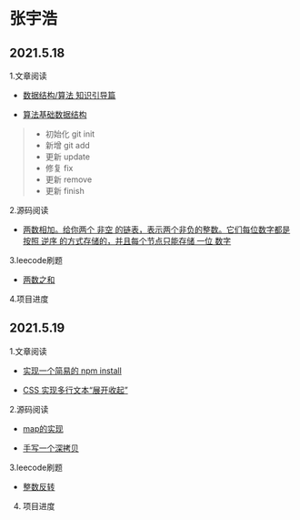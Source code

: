 # 张宇浩
## 2021.5.18
1.文章阅读
* [数据结构/算法 知识引导篇](https://juejin.cn/post/6962340540822061070)

* [算法基础数据结构](https://juejin.cn/post/6960460126796906532)
>* 初始化 git init
>* 新增 git add 
>* 更新 update
>* 修复 fix
>* 更新 remove
>* 更新 finish

   2.源码阅读

 * [两数相加。给你两个 非空 的链表，表示两个非负的整数。它们每位数字都是按照 逆序 的方式存储的，并且每个节点只能存储 一位 数字](https://blog.csdn.net/qq_41389482/article/details/11217142)

 3.leecode刷题

 * [两数之和](https://leetcode-cn.com/problems/two-sum/)

4.项目进度

## 2021.5.19

1.文章阅读

* [实现一个简易的 npm install](https://juejin.cn/post/6963855043174858759)

* [CSS 实现多行文本“展开收起”](https://juejin.cn/post/6963904955262435336)

2.源码阅读

* [map的实现](https://github.com/yeyuqiudeng/pocket-lodash/blob/master/map.md)

* [手写一个深拷贝](https://blog.csdn.net/weixin_39878646/article/details/110723482)

3.leecode刷题

* [整数反转](https://leetcode-cn.com/problems/reverse-integer/)

4. 项目进度